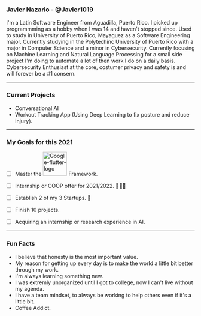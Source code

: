 ### Javier Nazario - @Javier1019
I'm a Latin Software Engineer from Aguadilla, Puerto Rico. I picked up programmming as a hobby when I was 14 and haven't stopped since. Used to study in University of Puerto Rico, Mayaguez as a Software Engineering major. Currently studying in the Polytechinc University of Puerto Rico with a major in Computer Science and a minor in Cybersecurity. Currently focusing on Machine Learning and Natural Language Processing for a small side project I'm doing to automate a lot of then work I do on a daily basis. Cybersecurity Enthusiast at the core, costumer privacy and safety is and will forever be a #1 consern.

<hr>

### Current Projects
- Conversational AI
- Workout Tracking App (Using Deep Learning to fix posture and reduce injury).

<hr>

### My Goals for this 2021
- [ ]  Master the <a href="https://flutter.dev/"><img width="64" alt="Google-flutter-logo" src="https://upload.wikimedia.org/wikipedia/commons/thumb/1/17/Google-flutter-logo.png/64px-Google-flutter-logo.png"></a> Framework.
  
- [ ] Internship or COOP offer for 2021/2022. 👨🏻‍💻

- [ ] Establish 2 of my 3 Startups. 🚀

- [ ] Finish 10 projects.

- [ ] Acquiring an internship or research experience in AI.

<hr>

### Fun Facts
- I believe that honesty is the most important value.
- My reason for getting up every day is to make the world a little bit better through my work.
- I'm always learning something new.
- I was extremly unorganized until I got to college, now I can't live without my agenda.
- I have a team mindset, to always be working to help others even if it's a little bit.
- Coffee Addict.

<!--
**Javier1019/Javier1019** is a ✨ _special_ ✨ repository because its `README.md` (this file) appears on your GitHub profile.

Here are some ideas to get you started:

- 🔭 I’m currently working on ...
- 🌱 I’m currently learning ...
- 👯 I’m looking to collaborate on ...
- 🤔 I’m looking for help with ...
- 💬 Ask me about ...
- 📫 How to reach me: ...
- 😄 Pronouns: ...
- ⚡ Fun fact: ...
-->
